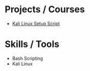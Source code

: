 <!--
# Certifications
-->

# Projects / Courses
- [Kali Linux Setup Script](https://github.com/404Future/Penetration-Testing/blob/main/kali_setup.sh)

# Skills / Tools
- Bash Scripting
- Kali Linux


